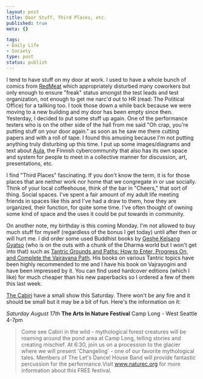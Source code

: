 ```yaml
--- 
layout: post
title: Door Stuff, Third Places, etc.
published: true
meta: {}

tags: 
- Daily Life
- Society
type: post
status: publish
---
```

I tend to have stuff on my door at work. I used to have a whole bunch of comics from <a href="http://www.redmeat.com">RedMeat</a> which appropriately disturbed many coworkers but only enough to ensure "freak" status amongst the test leads and test organization, not enough to get me narc'd out to HR (read: The Political Office) for a tallking too. I took those down a while back because we were moving to a new building and my door has been empty since then. Yesterday, I decided to put some stuff up again. One of the performance testers who is on the other side of the hall from me said "Oh crap, you're putting stuff on your door again." as soon as he saw me there cutting papers and with a roll of tape. I found this amusing because I'm not putting anything truly disturbing up this time. I put up some images/diagrams and text about <a href="http://www.aula.cc">Aula</a>, the Finnish cybercommunity that also has its own space and system for people to meet in a collective manner for discussion, art, presentations, etc.

I find "Third Places" fascinating. If you don't know the term, it is for those places that are neither work nor home that we congregate in or use socially. Think of your local coffeehouse, think of the bar in "Cheers," that sort of thing. Social spaces. I've spent a fair amount of my adult life meeting friends in spaces like this and I've had a draw to them, how they are organized, their function, for quite some time. I've often thought of owning some kind of space and the uses it could be put towards in community.

On another note, my birthday is this coming Monday. I'm not allowed to buy much stuff for myself (regardless of the bonus I get today) until after then or  will hurt me. I did order some used Buddhist books by <a href="http://www.amazon.com/exec/obidos/search-handle-url/index%3Dbooks%26field-author%3DGyatso%2C%20Geshe%20Kelsang/">Geshe Kelsang Gyatso</a> (who is on the outs with a chunk of the Dharma world but I won't get into that) such as <a href="http://www.amazon.com/exec/obidos/ASIN/094800634X/">Tantric Grounds and Paths: How to Enter, Progress On, and Complete the Vajrayana Path</a>. His books on various Tantric topics have been highly recommended to me and I have his book on Vajrayogini and have been impressed by it. You can find used hardcover editions (which I like) for much cheaper than his new paperbacks so I ordered a few of them this last week.

<a href="http://www.cabiri.org">The Cabiri</a> have a small show this Saturday. There won't be any fire and it should be small but it may be a bit of fun. Here's the information on it:

<em>Saturday August 17th</em>
<strong>The Arts In Nature Festival</strong>
Camp Long - West Seattle
4-7pm
<blockquote>Come see Cabiri in the wild - mythological forest creatures will be roaming around the pond area at Camp Long, telling stories and creating mischief.  At 6:30, join us on a procession to the glacier where we will present 'Changeling' - one of our favorite mythological tales.  Members of The Let's Dance! House Band will provide fantastic percussion for the performance.Visit <a href="http://www.naturec.org">www.naturec.org</a> for more information about this FREE festival.</blockquote>
